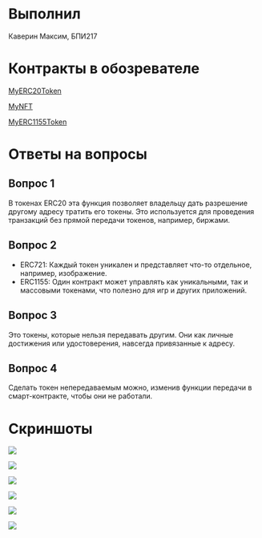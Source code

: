 #  Выполнил

Каверин Максим, БПИ217

# Контракты в обозревателе

[MyERC20Token](https://www.oklink.com/amoy/address/0x1633921bc5702350790d9ad3dac27228d9c9cdfe/contract)

[MyNFT](https://www.oklink.com/amoy/address/0x91ada578e73d8ba9658902e0562fc3eb2227fe0e/contract)

[MyERC1155Token](https://www.oklink.com/amoy/address/0x725ada11f0e83a209fdcf0431c3d7e39c089a623/contract)

# Ответы на вопросы

## Вопрос 1 

В токенах ERC20 эта функция позволяет владельцу дать разрешение другому адресу тратить его токены. Это используется для проведения транзакций без прямой передачи токенов, например, биржами.

## Вопрос 2

- ERC721: Каждый токен уникален и представляет что-то отдельное, например, изображение.
- ERC1155: Один контракт может управлять как уникальными, так и массовыми токенами, что полезно для игр и других приложений.

## Вопрос 3

Это токены, которые нельзя передавать другим. Они как личные достижения или удостоверения, навсегда привязанные к адресу.

 ## Вопрос 4

Сделать токен непередаваемым можно, изменив функции передачи в смарт-контракте, чтобы они не работали.

# Скриншоты

![](https://i.ibb.co/JpPfLW8/photo-2-2024-10-02-17-26-27.jpg)

![](https://i.ibb.co/XWPRVRs/photo-1-2024-10-02-17-26-27.jpg)

![](https://i.ibb.co/mXZVnDD/photo-5-2024-10-02-17-26-27.jpg)

![](https://i.ibb.co/LJT1JZS/photo-3-2024-10-02-17-26-27.jpg)

![](https://i.ibb.co/QfCLLKw/photo-4-2024-10-02-17-26-27.jpg)

![](https://i.ibb.co/Nn7sgmN/photo-6-2024-10-02-17-26-27.jpg)
